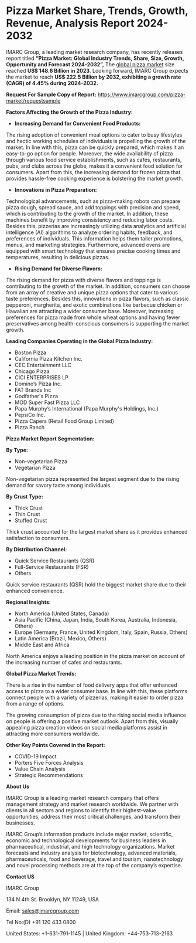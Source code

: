 ﻿# **Pizza Market Share, Trends, Growth, Revenue, Analysis Report 2024-2032**
IMARC Group, a leading market research company, has recently releases report titled **“Pizza Market: Global Industry Trends, Share, Size, Growth, Opportunity and Forecast 2024-2032”,** The [global pizza market](https://www.imarcgroup.com/pizza-market) size reached **US$ 148.6 Billion in 2023**. Looking forward, IMARC Group expects the market to reach **US$ 222.5 Billion by 2032, exhibiting a growth rate (CAGR) of 4.45% during 2024-2032.**

**Request For Sample Copy of Report:** <https://www.imarcgroup.com/pizza-market/requestsample>

**Factors Affecting the Growth of the Pizza Industry:**

- **Increasing Demand for Convenient Food Products:**

The rising adoption of convenient meal options to cater to busy lifestyles and hectic working schedules of individuals is propelling the growth of the market. In line with this, pizza can be quickly prepared, which makes it an easy-to-go option for people. Moreover, the wide availability of pizza through various food service establishments, such as cafes, restaurants, pubs, and clubs across the globe, makes it a convenient food solution for consumers. Apart from this, the increasing demand for frozen pizza that provides hassle-free cooking experience is bolstering the market growth.

- **Innovations in Pizza Preparation:**

Technological advancements, such as pizza-making robots can prepare pizza dough, spread sauce, and add toppings with precision and speed, which is contributing to the growth of the market. In addition, these machines benefit by improving consistency and reducing labor costs. Besides this, pizzerias are increasingly utilizing data analytics and artificial intelligence (AI) algorithms to analyze ordering habits, feedback, and preferences of individuals. This information helps them tailor promotions, menus, and marketing strategies. Furthermore, advanced ovens are equipped with smart technology that ensures precise cooking times and temperatures, resulting in delicious pizzas.

- **Rising Demand for Diverse Flavors:**

The rising demand for pizza with diverse flavors and toppings is contributing to the growth of the market. In addition, consumers can choose from an array of creative and unique pizza options that cater to various taste preferences. Besides this, innovations in pizza flavors, such as classic pepperoni, margherita, and exotic combinations like barbecue chicken or Hawaiian are attracting a wider consumer base. Moreover, increasing preferences for pizza made from whole wheat options and having fewer preservatives among health-conscious consumers is supporting the market growth.

**Leading Companies Operating in the Global Pizza Industry:**

- Boston Pizza
- California Pizza Kitchen Inc.
- CEC Entertainment LLC
- Chicago Pizza
- CICI ENTERPRISES LP
- Domino’s Pizza Inc.
- FAT Brands Inc
- Godfather's Pizza
- MOD Super Fast Pizza LLC
- Papa Murphy’s International (Papa Murphy's Holdings, Inc.)
- PepsiCo Inc.
- Pizza Capers (Retail Food Group Limited)
- Pizza Ranch

**Pizza Market Report Segmentation:**

**By Type:**

- Non-vegetarian Pizza
- Vegetarian Pizza

Non-vegetarian pizza represented the largest segment due to the rising demand for savory taste among individuals.

**By Crust Type:**

- Thick Crust
- Thin Crust
- Stuffed Crust

Thick crust accounted for the largest market share as it provides enhanced satisfaction to consumers.

**By Distribution Channel:**

- Quick Service Restaurants (QSR)
- Full-Service Restaurants (FSR)
- Others

Quick service restaurants (QSR) hold the biggest market share due to their enhanced convenience.

**Regional Insights:**

- North America (United States, Canada)
- Asia Pacific (China, Japan, India, South Korea, Australia, Indonesia, Others)
- Europe (Germany, France, United Kingdom, Italy, Spain, Russia, Others)
- Latin America (Brazil, Mexico, Others)
- Middle East and Africa

North America enjoys a leading position in the pizza market on account of the increasing number of cafes and restaurants.

**Global Pizza Market Trends:**

There is a rise in the number of food delivery apps that offer enhanced access to pizza to a wider consumer base. In line with this, these platforms connect people with a variety of pizzerias, making it easier to order pizza from a range of options.

The growing consumption of pizza due to the rising social media influence on people is offering a positive market outlook. Apart from this, visually appealing pizza creation videos on social media platforms assist in attracting more consumers worldwide.

**Other Key Points Covered in the Report:**

- COVID-19 Impact
- Porters Five Forces Analysis
- Value Chain Analysis
- Strategic Recommendations

**About Us**

IMARC Group is a leading market research company that offers management strategy and market research worldwide. We partner with clients in all sectors and regions to identify their highest-value opportunities, address their most critical challenges, and transform their businesses.

IMARC Group’s information products include major market, scientific, economic and technological developments for business leaders in pharmaceutical, industrial, and high technology organizations. Market forecasts and industry analysis for biotechnology, advanced materials, pharmaceuticals, food and beverage, travel and tourism, nanotechnology and novel processing methods are at the top of the company’s expertise.

**Contact US**

IMARC Group

134 N 4th St. Brooklyn, NY 11249, USA

Email: sales@imarcgroup.com

Tel No:(D) +91 120 433 0800

United States: +1-631-791-1145 | United Kingdom: +44-753-713-2163
